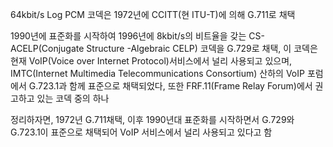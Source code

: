 64kbit/s Log PCM 코덱은 1972년에 CCITT(현 ITU-T)에 의해 G.711로 채택

1990년에 표준화를 시작하여 1996년에 8kbit/s의 비트율을 갖는 CS-ACELP(Conjugate Structure -Algebraic CELP) 코덱을 G.729로 채택, 이 코덱은 현재 VoIP(Voice over Internet Protocol)서비스에서 널리 사용되고 있으며, IMTC(Internet Multimedia Telecommunications Consortium) 산하의 VoIP 포럼에서 G.723.1과 함께 표준으로 채택되었다, 또한 FRF.11(Frame Relay Forum)에서 권고하고 있는 코덱 중의 하나


정리하자면, 1972년 G.711채택, 이후 1990년대 표준화를 시작하면서 G.729와 G.723.1이 표준으로 채택되어 VoIP 서비스에서 널리 사용되고 있다고 함
